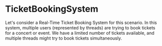 # TicketBookingSystem
Let's consider a Real-Time Ticket Booking System for this scenario. In this system, multiple users (represented by threads) are trying to book tickets for a concert or event. We have a limited number of tickets available, and multiple threads might try to book tickets simultaneously. 
